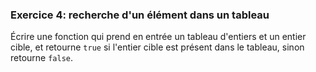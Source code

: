 ### Exercice 4: recherche d'un élément dans un tableau

Écrire une fonction qui prend en entrée un tableau d'entiers et un entier cible, et retourne `true` si l'entier cible est présent dans le tableau, sinon retourne `false`.
